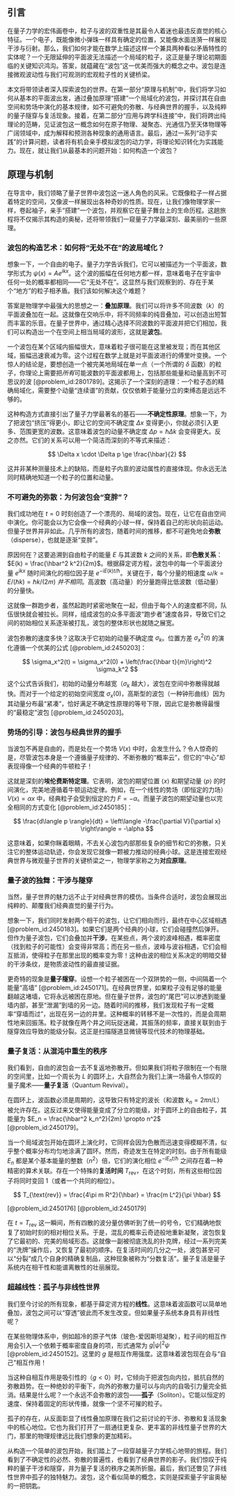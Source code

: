 ## 引言
在量子力学的宏伟画卷中，粒子与波的双重性是其最令人着迷也最违反直觉的核心特征。一个电子，既能像微小弹珠一样具有确定的位置，又能像水面涟漪一样展现干涉与衍射。那么，我们如何才能在数学上描述这样一个兼具两种看似矛盾特性的实体呢？一个无限延伸的平面波无法描述一个局域的粒子，这正是量子理论初期面临的关键知识鸿沟。答案，就蕴藏在“波包”这一优美而强大的概念之中。波包是连接微观波动性与我们可观测的宏观粒子性的关键桥梁。

本文将带领读者深入探索波包的世界。在第一部分“原理与机制”中，我们将学习如何从基本的平面波出发，通过叠加原理“搭建”一个局域化的波包，并探讨其在自由空间和势场中演化的基本规律，如不可避免的弥散、与经典世界的握手，以及纯粹的量子隧穿与复活现象。接着，在第二部分“应用与跨学科连接”中，我们将跨出纯理论的范畴，见证波包这一概念如何在原子物理、凝聚态、光通信乃至天体物理等广阔领域中，成为解释和预测各种现象的通用语言。最后，通过一系列“动手实践”的计算问题，读者将有机会亲手模拟波包的动力学，将理论知识转化为实践能力。现在，就让我们从最基本的问题开始：如何构造一个波包？

## 原理与机制

在导言中，我们领略了量子世界中波包这一迷人角色的风采。它既像粒子一样占据着特定的空间，又像波一样展现出各种奇妙的性质。现在，让我们像物理学家一样，卷起袖子，亲手“搭建”一个波包，并观察它在量子舞台上的生命历程。这趟旅程将不仅揭示其构造的奥秘，还将带领我们一窥量子力学最深刻、最美丽的一些原理。

### 波包的构造艺术：如何将“无处不在”的波局域化？

想象一下，一个自由的电子。量子力学告诉我们，它可以被描述为一个平面波，数学形式为 $\psi(x) = A e^{ikx}$。这个波的振幅在任何地方都一样，意味着电子在宇宙中任何一处的概率都相同——它“无处不在”。这显然与我们观察到的、存在于某个“地方”的粒子相矛盾。我们该如何解决这个难题？

答案是物理学中最强大的思想之一：**叠加原理**。我们可以将许多不同波数（$k$）的平面波叠加在一起。这就像在交响乐中，将不同频率的纯音叠加，可以创造出短暂而丰富的乐音。在量子世界中，通过精心选择不同波数的平面波并把它们相加，我们可以构造出一个在空间上相当局域的波形，这就是**波包**。

一个波包在某个区域内振幅很大，意味着粒子很可能在这里被发现；而在其他区域，振幅迅速衰减为零。这个过程在数学上就是对平面波进行的傅里叶变换。一个惊人的结论是，要想创造一个被完美地局域在单一点（一个所谓的 $\delta$ 函数）的粒子，你理论上需要把*所有*可能波数的平面波都用上，包括那些能量和动量高到不可思议的波 [@problem_id:2801789]。这揭示了一个深刻的道理：一个粒子态的精确局域化，需要整个动量“连续谱”的贡献，仅仅依赖于能量分立的束缚态是远远不够的。

这种构造方式直接引出了量子力学最著名的基石——**不确定性原理**。想象一下，为了把波包“挤压”得更小，即让它的空间不确定度 $\Delta x$ 变得更小，你就必须引入更多、范围更宽的波数。这意味着波包的动量不确定度 $\Delta p = \hbar \Delta k$ 会变得更大。反之亦然。它们的关系可以用一个简洁而深刻的不等式来描述：

$$
\Delta x \cdot \Delta p \ge \frac{\hbar}{2}
$$

这并非某种测量技术上的缺陷，而是粒子内禀的波动属性的直接体现。你永远无法同时精确地知道一个粒子的位置和动量。

### 不可避免的弥散：为何波包会“变胖”？

我们成功地在 $t=0$ 时刻创造了一个漂亮的、局域的波包。现在，让它在自由空间中演化。你可能会以为它会像一个经典的小球一样，保持着自己的形状向前运动。但量子世界并非如此。几乎所有的波包，随着时间的推移，都不可避免地会**弥散**（disperse），也就是逐渐“变胖”。

原因何在？这要追溯到自由粒子的能量 $E$ 与其波数 $k$ 之间的关系，即**色散关系**：$E(k) = \frac{\hbar^2 k^2}{2m}$。根据薛定谔方程，波包中的每一个平面波分量 $e^{ikx}$ 随时间演化的相位因子是 $e^{-iE(k)t/\hbar}$。关键在于，每个分量的相速度 $\omega/k = E/(\hbar k) = \hbar k / (2m)$ *并不相同*。高波数（高动量）的分量跑得比低波数（低动量）的分量快。

这就像一群跑步者，虽然起跑时紧密地聚在一起，但由于每个人的速度都不同，队伍很快就会被拉长。同样，组成波包的众多平面波“跑步者”速度各异，导致它们之间的初始相位关系逐渐被打乱，波包的整体形状也就随之展宽。

波包弥散的速度多快？这取决于它初始的动量不确定度 $\sigma_k$。位置方差 $\sigma_x^2(t)$ 的演化遵循一个优美的公式 [@problem_id:2450203]：

$$
\sigma_x^2(t) = \sigma_x^2(0) + \left(\frac{\hbar t}{m}\right)^2 \sigma_k^2
$$

这个公式告诉我们，初始的动量分布越宽（$\sigma_k$ 越大），波包在空间中弥散得就越快。而对于一个给定的初始空间宽度 $\sigma_x(0)$，高斯型的波包（一种钟形曲线）因为其动量分布最“紧凑”，恰好满足不确定性原理的等号下限，因此它是弥散得最慢的“最稳定”波包 [@problem_id:2450203]。

### 势场的引导：波包与经典世界的握手

当波包不再是自由的，而是处在一个势场 $V(x)$ 中时，会发生什么？令人惊奇的是，尽管波包本身是一个遵循量子规律的、不断弥散的“概率云”，但它的“中心”却表现得像一个经典的牛顿粒子！

这就是深刻的**埃伦费斯特定理**。它表明，波包的期望位置 $\langle x \rangle$ 和期望动量 $\langle p \rangle$ 的时间演化，完美地遵循着牛顿运动定律。例如，在一个线性的势场（即恒定的力场）$V(x) = \alpha x$ 中，经典粒子会受到恒定的力 $F = -\alpha$。而量子波包的期望动量也以完全相同的方式变化 [@problem_id:2450185]：

$$
\frac{d\langle p \rangle}{dt} = \left\langle -\frac{\partial V}{\partial x} \right\rangle = -\alpha
$$

这意味着，如果你眯着眼睛，不去关心波包内部那些复杂的细节和它的弥散，只关注它的整体运动轨迹，你会发现它就像一颗被力推动的经典小球。这是连接宏观经典世界与微观量子世界的关键桥梁之一，物理学家称之为**对应原理**。

### 量子波的独舞：干涉与隧穿

当然，量子世界的魅力远不止于对经典世界的模仿。当条件合适时，波包会展现出纯粹的、颠覆我们经典直觉的量子行为。

想象一下，我们同时发射两个相干的波包，让它们相向而行，最终在中心区域相遇 [@problem_id:2450183]。如果它们是两个经典的小球，它们会碰撞然后弹开。但作为量子波包，它们会叠加并**干涉**。在某些点，两个波的波峰相遇，概率密度（找到粒子的可能性）会变得非常高；而在另一些点，波峰与波谷相遇，它们会相互抵消，使得粒子在那里出现的概率变为零！这种由波的相位关系决定的明暗交替的干涉条纹，是物质波动性的最直接证据。

更奇特的现象是**量子隧穿**。设想一个粒子被困在一个双阱势的一侧，中间隔着一个能量“高墙” [@problem_id:2450171]。在经典世界里，如果粒子没有足够的能量翻越这堵墙，它将永远被困在原地。但在量子世界，波包的“尾巴”可以渗透到能量墙内部，甚至“泄漏”到墙的另一边。随着时间的推移，我们发现粒子有一定概率“穿墙而过”，出现在另一边的井里。这种概率的转移不是一次性的，而是会周期性地来回振荡。粒子就像在两个井之间玩捉迷藏，其振荡的频率，直接关联到由于隧穿效应导致的能级分裂。这正是扫描隧道显微镜等现代技术的物理基础。

### 量子复活：从混沌中重生的秩序

我们看到，自由的波包会一去不复返地弥散开。但如果我们将粒子限制在一个有限的空间里，比如一个周长为 $L$ 的圆环上，大自然会为我们上演一场最令人惊叹的量子魔术——**量子复活**（Quantum Revival）。

在圆环上，波函数必须是周期的，这导致只有特定的波长（和波数 $k_n = 2\pi n / L$）被允许存在。这反过来又使得能量变成了分立的能级，对于圆环上的自由粒子，其能量为 $E_n = \frac{\hbar^2 k_n^2}{2m} \propto n^2$ [@problem_id:2450179]。

当一个局域波包开始在圆环上演化时，它同样会因为色散而迅速变得模糊不清，似乎整个概率分布均匀地涂满了圆环。然而，奇迹发生在特定的时刻。由于所有能级 $E_n$ 都是某个基本能量的整数（$n^2$）倍，它们的演化相位 $e^{-iE_n t/\hbar}$ 之间存在着一种精密的算术关联。存在一个特殊的**复活时间** $T_{\text{rev}}$，在这个时刻，所有这些相位因子将同时变回 1（或者一个共同的相位）。

$$
T_{\text{rev}} = \frac{4\pi m R^2}{\hbar} = \frac{m L^2}{\pi \hbar}
$$

[@problem_id:2450176] [@problem_id:2450179]

在 $t = T_{\text{rev}}$ 这一瞬间，所有四散的波分量仿佛听到了统一的号令，它们精确地恢复了初始时刻的相对相位关系。于是，混乱的概率云奇迹般地重新凝聚，波包恢复了它最初的、完美的局域形态。这就像一副被彻底洗乱的扑克牌，经过一系列完美的“洗牌”操作后，又恢复了最初的顺序。在复活时间的几分之一处，波包甚至可以“分裂”成几个自身的精确复制品，这种现象被称为“分数复活”。量子复活是量子系统内在相干性和能谱离散性的壮丽展现。

### 超越线性：孤子与非线性世界

我们至今讨论的所有现象，都基于薛定谔方程的**线性**。这意味着波函数可以简单地叠加，波包之间可以“穿透”彼此而不发生改变。但如果量子系统本身具有非线性呢？

在某些物理体系中，例如超冷的原子气体（玻色-爱因斯坦凝聚），粒子间的相互作用会引入一个依赖于概率密度自身的项，形式通常为 $g|\psi|^2\psi$ [@problem_id:2450152]。这里的 $g$ 是相互作用强度。这意味着波包现在会与“自己”相互作用！

当这种自相互作用是吸引性的（$g<0$）时，它倾向于把波包向内拉，抵抗自然的弥散趋势。在一种绝妙的平衡下，向外的弥散力量可以与向内的自吸引力量完全抵消。结果是什么呢？一个永远不会弥散的波包——**孤子**（Soliton）。它能以恒定的速度、保持着固定的形状传播，就像一个坚不可摧的粒子。

孤子的存在，从反面彰显了线性叠加原理在我们之前讨论的干涉、弥散和复活现象中的核心地位。它也为我们打开了一扇通往更复杂、更丰富的非线性量子世界的大门，那里的物理规律远比我们想象的更加精彩。

从构造一个简单的波包开始，我们踏上了一段穿越量子力学核心地带的旅程。我们看到了不确定性的必然、弥散的普遍性，也看到了经典世界的影子。我们惊叹于纯粹的量子干涉和隧穿，并为量子复活的秩序之美所折服。最后，我们还瞥见了非线性世界中孤子的独特魅力。波包，这个看似简单的概念，实则是探索量子宇宙奥秘的一把钥匙。